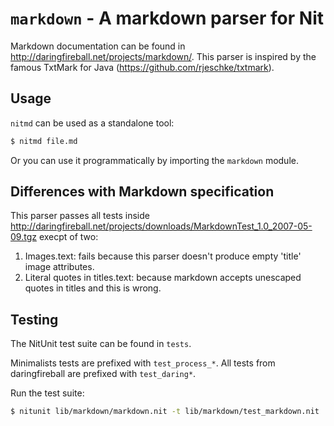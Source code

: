 # `markdown` - A markdown parser for Nit

Markdown documentation can be found in http://daringfireball.net/projects/markdown/.
This parser is inspired by the famous TxtMark for Java (https://github.com/rjeschke/txtmark).

## Usage

`nitmd` can be used as a standalone tool:

~~~bash
$ nitmd file.md
~~~

Or you can use it programmatically by importing the `markdown` module.

## Differences with Markdown specification

This parser passes all tests inside http://daringfireball.net/projects/downloads/MarkdownTest_1.0_2007-05-09.tgz execpt of two:

1. Images.text: fails because this parser doesn't produce empty 'title' image attributes.
2. Literal quotes in titles.text: because markdown accepts unescaped quotes in titles and this is wrong.

## Testing

The NitUnit test suite can be found in `tests`.

Minimalists tests are prefixed with `test_process_*`. All tests from daringfireball are prefixed with `test_daring*`.

Run the test suite:

~~~bash
$ nitunit lib/markdown/markdown.nit -t lib/markdown/test_markdown.nit
~~~
